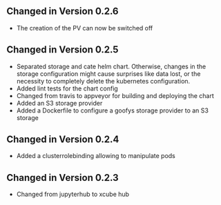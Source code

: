 ## Changed in Version 0.2.6

- The creation of the PV can now be switched off

## Changed in Version 0.2.5

- Separated storage and cate helm chart. Otherwise, changes in the 
  storage configuration might cause surprises like data lost, or the necessity to 
  completely delete the kubernetes configuration.  
- Added lint tests for the chart config
- Changed from travis to appveyor for building and deploying 
  the chart
- Added an S3 storage provider
- Added a Dockerfile to configure a goofys storage provider to an S3 storage  

## Changed in Version 0.2.4

- Added a clusterrolebinding allowing to manipulate pods

## Changed in Version 0.2.3

- Changed from jupyterhub to xcube hub